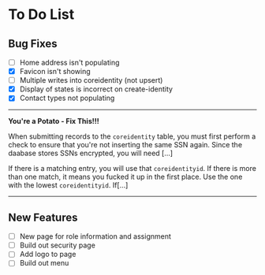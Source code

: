 # To Do List

## Bug Fixes

- [ ] Home address isn't populating
- [X] Favicon isn't showing
- [ ] Multiple writes into coreidentity (not upsert)
- [X] Display of states is incorrect on create-identity
- [X] Contact types not populating

---

**You're a Potato - Fix This!!!**

When submitting records to the `coreidentity` table, you must first perform a check to ensure that you're not inserting the same SSN again.  Since the daabase stores SSNs encrypted, you will need [...]  

If there is a matching entry, you will use that `coreidentityid`.  If there is more than one match, it means you fucked it up in the first place.  Use the one with the lowest `coreidentityid`.  If[...]  

---

## New Features

- [ ] New page for role information and assignment
- [ ] Build out security page
- [ ] Add logo to page
- [ ] Build out menu
